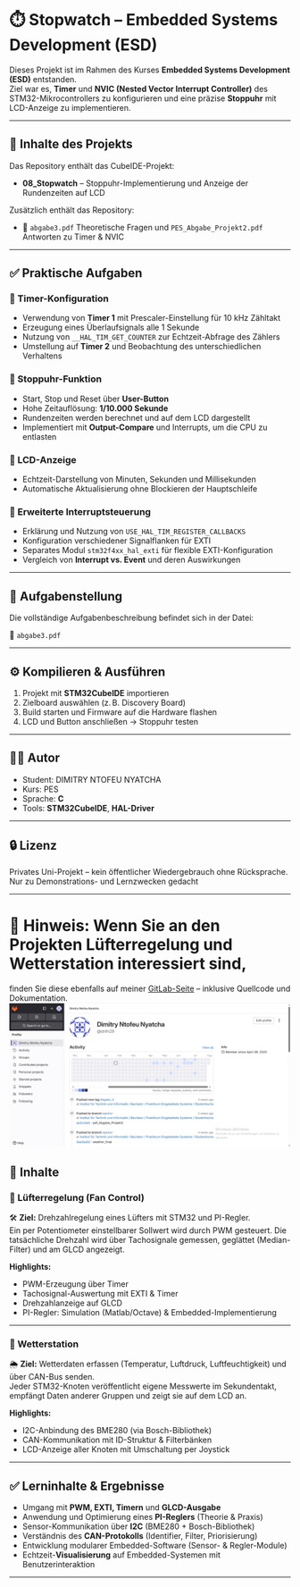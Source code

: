 # ⏱️ Stopwatch – Embedded Systems Development (ESD)

Dieses Projekt ist im Rahmen des Kurses **Embedded Systems Development (ESD)** entstanden.  
Ziel war es, **Timer** und **NVIC (Nested Vector Interrupt Controller)** des STM32-Mikrocontrollers zu konfigurieren und eine präzise **Stoppuhr** mit LCD-Anzeige zu implementieren.

---

## 📂 Inhalte des Projekts

Das Repository enthält das CubeIDE-Projekt:

- **08_Stopwatch** – Stoppuhr-Implementierung  und Anzeige der Rundenzeiten auf LCD

Zusätzlich enthält das Repository:

- 📄 `abgabe3.pdf` Theoretische Fragen und `PES_Abgabe_Projekt2.pdf` Antworten zu Timer & NVIC  

---

## ✅ Praktische Aufgaben

### 🔹 Timer-Konfiguration
- Verwendung von **Timer 1** mit Prescaler-Einstellung für 10 kHz Zähltakt  
- Erzeugung eines Überlaufsignals alle 1 Sekunde  
- Nutzung von `__HAL_TIM_GET_COUNTER` zur Echtzeit-Abfrage des Zählers  
- Umstellung auf **Timer 2** und Beobachtung des unterschiedlichen Verhaltens

### 🔹 Stoppuhr-Funktion
- Start, Stop und Reset über **User-Button**   
- Hohe Zeitauflösung: **1/10.000 Sekunde**  
- Rundenzeiten werden berechnet und auf dem LCD dargestellt  
- Implementiert mit **Output-Compare** und Interrupts, um die CPU zu entlasten  

### 🔹 LCD-Anzeige
- Echtzeit-Darstellung von Minuten, Sekunden und Millisekunden  
- Automatische Aktualisierung ohne Blockieren der Hauptschleife  

### 🔹 Erweiterte Interruptsteuerung
- Erklärung und Nutzung von `USE_HAL_TIM_REGISTER_CALLBACKS`  
- Konfiguration verschiedener Signalflanken für EXTI  
- Separates Modul `stm32f4xx_hal_exti` für flexible EXTI-Konfiguration  
- Vergleich von **Interrupt vs. Event** und deren Auswirkungen  

---

## 📄 Aufgabenstellung

Die vollständige Aufgabenbeschreibung befindet sich in der Datei:

📎 `abgabe3.pdf`

---

## ⚙️ Kompilieren & Ausführen

1. Projekt mit **STM32CubeIDE** importieren  
2. Zielboard auswählen (z. B. Discovery Board)  
3. Build starten und Firmware auf die Hardware flashen  
4. LCD und Button anschließen → Stoppuhr testen  

---

## 🧑‍💻 Autor

- Student: DIMITRY NTOFEU NYATCHA
- Kurs: PES 
- Sprache: **C**  
- Tools: **STM32CubeIDE**, **HAL-Driver**

---

## 🔒 Lizenz

Privates Uni-Projekt – kein öffentlicher Wiedergebrauch ohne Rücksprache.  
Nur zu Demonstrations- und Lernzwecken gedacht

---

# 📎 **Hinweis:** Wenn Sie an den Projekten **Lüfterregelung** und **Wetterstation** interessiert sind,  
finden Sie diese ebenfalls auf meiner [GitLab-Seite](https://git.thm.de/institut-f-r-technik-und-informatik/master-masterseminar/praktikum-eingebettete-systeme/studentischer-code/SoSe-25/) – inklusive Quellcode und Dokumentation. ![THM_Gitlab_ProfilBild](images/git_profilbild.jpg)


## 📂 Inhalte

### 🔹 Lüfterregelung (Fan Control)

🛠 **Ziel:** Drehzahlregelung eines Lüfters mit STM32 und PI-Regler.  
Ein per Potentiometer einstellbarer Sollwert wird durch PWM gesteuert. Die tatsächliche Drehzahl wird über Tachosignale gemessen, geglättet (Median-Filter) und am GLCD angezeigt.

**Highlights:**
- PWM-Erzeugung über Timer  
- Tachosignal-Auswertung mit EXTI & Timer  
- Drehzahlanzeige auf GLCD  
- PI-Regler: Simulation (Matlab/Octave) & Embedded-Implementierung

---

### 🔹 Wetterstation

🌦️ **Ziel:** Wetterdaten erfassen (Temperatur, Luftdruck, Luftfeuchtigkeit) und über CAN-Bus senden.  
Jeder STM32-Knoten veröffentlicht eigene Messwerte im Sekundentakt, empfängt Daten anderer Gruppen und zeigt sie auf dem LCD an.

**Highlights:**
- I2C-Anbindung des BME280 (via Bosch-Bibliothek)  
- CAN-Kommunikation mit ID-Struktur & Filterbänken  
- LCD-Anzeige aller Knoten mit Umschaltung per Joystick

---

## ✅ Lerninhalte & Ergebnisse

- Umgang mit **PWM, EXTI, Timern** und **GLCD-Ausgabe**  
- Anwendung und Optimierung eines **PI-Reglers** (Theorie & Praxis)  
- Sensor-Kommunikation über **I2C** (BME280 + Bosch-Bibliothek)  
- Verständnis des **CAN-Protokolls** (Identifier, Filter, Priorisierung)  
- Entwicklung modularer Embedded-Software (Sensor- & Regler-Module)  
- Echtzeit-**Visualisierung** auf Embedded-Systemen mit Benutzerinteraktion

---
